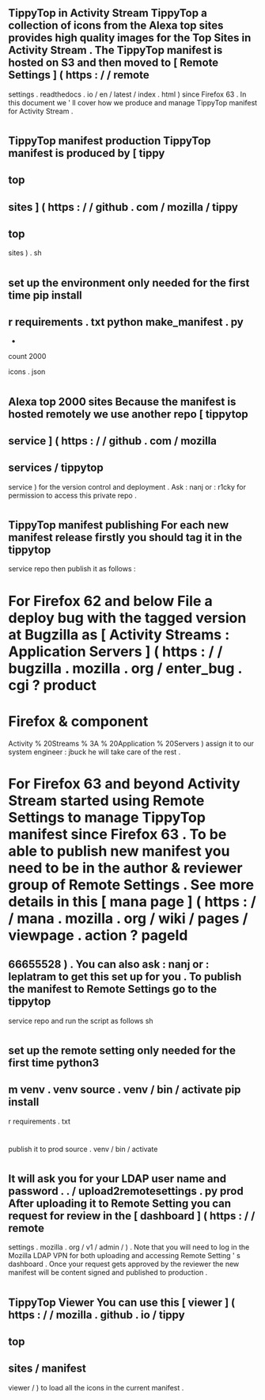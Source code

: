 #
TippyTop
in
Activity
Stream
TippyTop
a
collection
of
icons
from
the
Alexa
top
sites
provides
high
quality
images
for
the
Top
Sites
in
Activity
Stream
.
The
TippyTop
manifest
is
hosted
on
S3
and
then
moved
to
[
Remote
Settings
]
(
https
:
/
/
remote
-
settings
.
readthedocs
.
io
/
en
/
latest
/
index
.
html
)
since
Firefox
63
.
In
this
document
we
'
ll
cover
how
we
produce
and
manage
TippyTop
manifest
for
Activity
Stream
.
#
#
TippyTop
manifest
production
TippyTop
manifest
is
produced
by
[
tippy
-
top
-
sites
]
(
https
:
/
/
github
.
com
/
mozilla
/
tippy
-
top
-
sites
)
.
sh
#
set
up
the
environment
only
needed
for
the
first
time
pip
install
-
r
requirements
.
txt
python
make_manifest
.
py
-
-
count
2000
>
icons
.
json
#
Alexa
top
2000
sites
Because
the
manifest
is
hosted
remotely
we
use
another
repo
[
tippytop
-
service
]
(
https
:
/
/
github
.
com
/
mozilla
-
services
/
tippytop
-
service
)
for
the
version
control
and
deployment
.
Ask
:
nanj
or
:
r1cky
for
permission
to
access
this
private
repo
.
#
#
TippyTop
manifest
publishing
For
each
new
manifest
release
firstly
you
should
tag
it
in
the
tippytop
-
service
repo
then
publish
it
as
follows
:
#
#
#
For
Firefox
62
and
below
File
a
deploy
bug
with
the
tagged
version
at
Bugzilla
as
[
Activity
Streams
:
Application
Servers
]
(
https
:
/
/
bugzilla
.
mozilla
.
org
/
enter_bug
.
cgi
?
product
=
Firefox
&
component
=
Activity
%
20Streams
%
3A
%
20Application
%
20Servers
)
assign
it
to
our
system
engineer
:
jbuck
he
will
take
care
of
the
rest
.
#
#
#
For
Firefox
63
and
beyond
Activity
Stream
started
using
Remote
Settings
to
manage
TippyTop
manifest
since
Firefox
63
.
To
be
able
to
publish
new
manifest
you
need
to
be
in
the
author
&
reviewer
group
of
Remote
Settings
.
See
more
details
in
this
[
mana
page
]
(
https
:
/
/
mana
.
mozilla
.
org
/
wiki
/
pages
/
viewpage
.
action
?
pageId
=
66655528
)
.
You
can
also
ask
:
nanj
or
:
leplatram
to
get
this
set
up
for
you
.
To
publish
the
manifest
to
Remote
Settings
go
to
the
tippytop
-
service
repo
and
run
the
script
as
follows
sh
#
set
up
the
remote
setting
only
needed
for
the
first
time
python3
-
m
venv
.
venv
source
.
venv
/
bin
/
activate
pip
install
-
r
requirements
.
txt
#
publish
it
to
prod
source
.
venv
/
bin
/
activate
#
It
will
ask
you
for
your
LDAP
user
name
and
password
.
.
/
upload2remotesettings
.
py
prod
After
uploading
it
to
Remote
Setting
you
can
request
for
review
in
the
[
dashboard
]
(
https
:
/
/
remote
-
settings
.
mozilla
.
org
/
v1
/
admin
/
)
.
Note
that
you
will
need
to
log
in
the
Mozilla
LDAP
VPN
for
both
uploading
and
accessing
Remote
Setting
'
s
dashboard
.
Once
your
request
gets
approved
by
the
reviewer
the
new
manifest
will
be
content
signed
and
published
to
production
.
#
#
TippyTop
Viewer
You
can
use
this
[
viewer
]
(
https
:
/
/
mozilla
.
github
.
io
/
tippy
-
top
-
sites
/
manifest
-
viewer
/
)
to
load
all
the
icons
in
the
current
manifest
.
